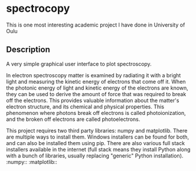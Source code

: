 # spectrocopy
This is one most interesting academic project I have done in University of Oulu 


## Description

A very simple graphical user interface to plot spectroscopy.
    
In electron spectroscopy matter is examined by radiating it with a bright light and measuring the kinetic energy of electrons that come off it. When the photonic energy of light and kinetic energy of the electrons are known, they can be used to derive the amount of force that was required to break off the electrons. This provides valuable information about the matter's electron structure, and its chemical and physical properties. This phenomenon where photons break off electrons is called photoionization, and the broken off electrons are called photoelectrons.
    
This project requires two third party libraries: numpy and matplotlib. There are multiple ways to install them. Windows installers     can be found for both, and can also be installed them using pip. There are also various full stack installers available in the internet (full stack means they install Python along with a bunch of libraries, usually replacing "generic" Python installation). 
    :numpy::
    :matplotlib::

